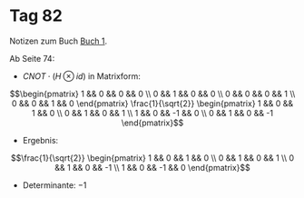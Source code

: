 # Tag 82

Notizen zum Buch [Buch 1](../Buch1.md).

Ab Seite 74:
* $CNOT\cdot(H \otimes id)$ in Matrixform:
```math
\begin{pmatrix}
1 && 0 && 0 && 0 \\
0 && 1 && 0 && 0 \\
0 && 0 && 0 && 1 \\
0 && 0 && 1 && 0
\end{pmatrix}
\frac{1}{\sqrt{2}}
\begin{pmatrix}
1 && 0 && 1 && 0 \\
0 && 1 && 0 && 1 \\
1 && 0 && -1 && 0 \\
0 && 1 && 0 && -1
\end{pmatrix}
```
* Ergebnis:
```math
\frac{1}{\sqrt{2}}
\begin{pmatrix}
1 && 0 && 1 && 0 \\
0 && 1 && 0 && 1 \\
0 && 1 && 0 && -1 \\
1 && 0 && -1 && 0
\end{pmatrix}
```

* Determinante: $-1$
